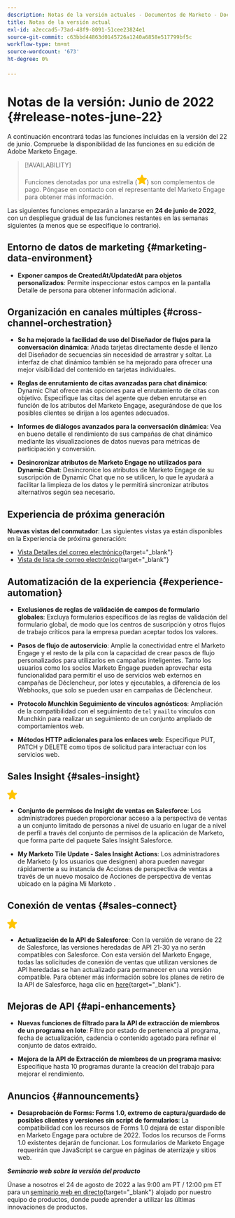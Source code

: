 ```yaml
---
description: Notas de la versión actuales - Documentos de Marketo - Documentación del producto
title: Notas de la versión actual
exl-id: a2eccad5-73ad-48f9-8091-51cee23824e1
source-git-commit: c63bbd44863d0145726a1240a6858e517799bf5c
workflow-type: tm+mt
source-wordcount: '673'
ht-degree: 0%

---
```


# Notas de la versión: Junio de 2022 {#release-notes-june-22}

A continuación encontrará todas las funciones incluidas en la versión del 22 de junio. Compruebe la disponibilidad de las funciones en su edición de Adobe Marketo Engage.

>[!AVAILABILITY]
>
>Funciones denotadas por una estrella (![star](assets/yellow-star.png)) son complementos de pago. Póngase en contacto con el representante del Marketo Engage para obtener más información.

Las siguientes funciones empezarán a lanzarse en **24 de junio de 2022**, con un despliegue gradual de las funciones restantes en las semanas siguientes (a menos que se especifique lo contrario).

## Entorno de datos de marketing {#marketing-data-environment}

* **Exponer campos de CreatedAt/UpdatedAt para objetos personalizados**: Permite inspeccionar estos campos en la pantalla Detalle de persona para obtener información adicional.

## Organización en canales múltiples {#cross-channel-orchestration}

* **Se ha mejorado la facilidad de uso del Diseñador de flujos para la conversación dinámica**: Añada tarjetas directamente desde el lienzo del Diseñador de secuencias sin necesidad de arrastrar y soltar. La interfaz de chat dinámico también se ha mejorado para ofrecer una mejor visibilidad del contenido en tarjetas individuales.

* **Reglas de enrutamiento de citas avanzadas para chat dinámico**: Dynamic Chat ofrece más opciones para el enrutamiento de citas con objetivo. Especifique las citas del agente que deben enrutarse en función de los atributos del Marketo Engage, asegurándose de que los posibles clientes se dirijan a los agentes adecuados.

* **Informes de diálogos avanzados para la conversación dinámica**: Vea en bueno detalle el rendimiento de sus campañas de chat dinámico mediante las visualizaciones de datos nuevas para métricas de participación y conversión.

* **Desincronizar atributos de Marketo Engage no utilizados para Dynamic Chat**: Desincronice los atributos de Marketo Engage de su suscripción de Dynamic Chat que no se utilicen, lo que le ayudará a facilitar la limpieza de los datos y le permitirá sincronizar atributos alternativos según sea necesario.

## Experiencia de próxima generación

**Nuevas vistas del conmutador**: Las siguientes vistas ya están disponibles en la Experiencia de próxima generación:

* [Vista Detalles del correo electrónico](/help/marketo/product-docs/marketo-engage-next-generation-experience/toggle-switch.md#email-details-view){target=&quot;_blank&quot;}
* [Vista de lista de correo electrónico](/help/marketo/product-docs/marketo-engage-next-generation-experience/toggle-switch.md#email-list-view){target=&quot;_blank&quot;}

## Automatización de la experiencia {#experience-automation}

* **Exclusiones de reglas de validación de campos de formulario globales**: Excluya formularios específicos de las reglas de validación del formulario global, de modo que los centros de suscripción y otros flujos de trabajo críticos para la empresa puedan aceptar todos los valores.

* **Pasos de flujo de autoservicio**: Amplíe la conectividad entre el Marketo Engage y el resto de la pila con la capacidad de crear pasos de flujo personalizados para utilizarlos en campañas inteligentes. Tanto los usuarios como los socios Marketo Engage pueden aprovechar esta funcionalidad para permitir el uso de servicios web externos en campañas de Déclencheur, por lotes y ejecutables, a diferencia de los Webhooks, que solo se pueden usar en campañas de Déclencheur.

* **Protocolo Munchkin Seguimiento de vínculos agnósticos**: Ampliación de la compatibilidad con el seguimiento de `tel` y `mailto` vínculos con Munchkin para realizar un seguimiento de un conjunto ampliado de comportamientos web.

* **Métodos HTTP adicionales para los enlaces web**: Especifique PUT, PATCH y DELETE como tipos de solicitud para interactuar con los servicios web.

## Sales Insight {#sales-insight}

![(estrella)](assets/yellow-star.png)

* **Conjunto de permisos de Insight de ventas en Salesforce**: Los administradores pueden proporcionar acceso a la perspectiva de ventas a un conjunto limitado de personas a nivel de usuario en lugar de a nivel de perfil a través del conjunto de permisos de la aplicación de Marketo, que forma parte del paquete Sales Insight Salesforce.

* **My Marketo Tile Update - Sales Insight Actions**: Los administradores de Marketo (y los usuarios que designen) ahora pueden navegar rápidamente a su instancia de Acciones de perspectiva de ventas a través de un nuevo mosaico de Acciones de perspectiva de ventas ubicado en la página Mi Marketo .

## Conexión de ventas {#sales-connect}

![(estrella)](assets/yellow-star.png)

* **Actualización de la API de Salesforce**: Con la versión de verano de 22 de Salesforce, las versiones heredadas de API 21-30 ya no serán compatibles con Salesforce. Con esta versión del Marketo Engage, todas las solicitudes de conexión de ventas que utilizan versiones de API heredadas se han actualizado para permanecer en una versión compatible. Para obtener más información sobre los planes de retiro de la API de Salesforce, haga clic en [here](https://help.salesforce.com/s/articleView?language=en_US&amp;type=1&amp;id=000354473){target=&quot;_blank&quot;}.

## Mejoras de API {#api-enhancements}

* **Nuevas funciones de filtrado para la API de extracción de miembros de un programa en lote**: Filtre por estado de pertenencia al programa, fecha de actualización, cadencia o contenido agotado para refinar el conjunto de datos extraído.

* **Mejora de la API de Extracción de miembros de un programa masivo**: Especifique hasta 10 programas durante la creación del trabajo para mejorar el rendimiento.

## Anuncios {#announcements}

* **Desaprobación de Forms: Forms 1.0, extremo de captura/guardado de posibles clientes y versiones sin script de formularios**: La compatibilidad con los recursos de Forms 1.0 dejará de estar disponible en Marketo Engage para octubre de 2022. Todos los recursos de Forms 1.0 existentes dejarán de funcionar. Los formularios de Marketo Engage requerirán que JavaScript se cargue en páginas de aterrizaje y sitios web.

**_Seminario web sobre la versión del producto_**

Únase a nosotros el 24 de agosto de 2022 a las 9:00 am PT / 12:00 pm ET para un [seminario web en directo](https://engage.marketo.com/2022_June_August_Release_Webinar_RegistrationPage.html){target=&quot;_blank&quot;} alojado por nuestro equipo de productos, donde puede aprender a utilizar las últimas innovaciones de productos.
